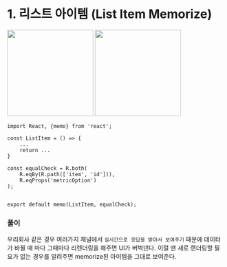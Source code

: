 # 1. 리스트 아이템 (List Item Memorize)

<img src="./asset/1.gif" width="200"> <img src="./asset/2.gif" width="200">
```
import React, {memo} from 'react';

const ListItem = () => {
    ...
    return ...
}

const equalCheck = R.both(
    R.eqBy(R.path(['item', 'id'])), 
    R.eqProps('metricOption')
);


export default memo(ListItem, equalCheck);
```

### 풀이
우리회사 같은 경우 여러가지 채널에서 `실시간으로 응답을 받아서 보여주기` 때문에 데이터가 바뀔 때 마다 그때마다 리렌더링을 해주면 UI가 버벅댄다. 이럴 땐 새로 랜더링할 필요가 없는 경우를 알려주면 memorize된 아이템을 그대로 보여준다.

